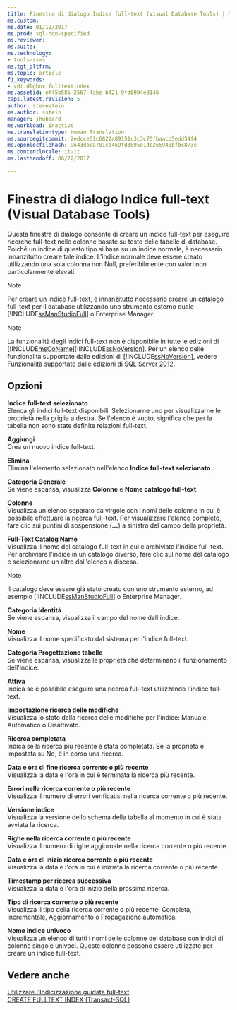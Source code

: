 ```yaml
---
title: Finestra di dialogo Indice full-text (Visual Database Tools) | Microsoft Docs
ms.custom: 
ms.date: 01/19/2017
ms.prod: sql-non-specified
ms.reviewer: 
ms.suite: 
ms.technology:
- tools-ssms
ms.tgt_pltfrm: 
ms.topic: article
f1_keywords:
- vdt.dlgbox.fulltextindex
ms.assetid: ef45b585-2567-4abe-b421-9fd0994e0146
caps.latest.revision: 5
author: stevestein
ms.author: sstein
manager: jhubbard
ms.workload: Inactive
ms.translationtype: Human Translation
ms.sourcegitcommit: 2edcce51c6822a89151c3c3c76fbaacb5edd54f4
ms.openlocfilehash: 9643dbca781cb469fd3895e1de265948bfbc873e
ms.contentlocale: it-it
ms.lasthandoff: 06/22/2017

---
```

# <a name="full-text-index-dialog-box-visual-database-tools"></a>Finestra di dialogo Indice full-text (Visual Database Tools)
Questa finestra di dialogo consente di creare un indice full-text per eseguire ricerche full-text nelle colonne basate su testo delle tabelle di database. Poiché un indice di questo tipo si basa su un indice normale, è necessario innanzitutto creare tale indice. L'indice normale deve essere creato utilizzando una sola colonna non Null, preferibilmente con valori non particolarmente elevati.  
  
> [!NOTE]  
> Per creare un indice full-text, è innanzitutto necessario creare un catalogo full-text per il database utilizzando uno strumento esterno quale [!INCLUDE[ssManStudioFull](../../includes/ssmanstudiofull_md.md)] o Enterprise Manager.  
  
> [!NOTE]  
> La funzionalità degli indici full-text non è disponibile in tutte le edizioni di [!INCLUDE[msCoName](../../includes/msconame_md.md)][!INCLUDE[ssNoVersion](../../includes/ssnoversion_md.md)]. Per un elenco delle funzionalità supportate dalle edizioni di [!INCLUDE[ssNoVersion](../../includes/ssnoversion_md.md)], vedere [Funzionalità supportate dalle edizioni di SQL Server 2012](http://msdn.microsoft.com/en-us/5da61ff5-12b9-48e6-b3c8-0dacca1751c4).  
  
## <a name="options"></a>Opzioni  
**Indice full-text selezionato**  
Elenca gli indici full-text disponibili. Selezionarne uno per visualizzarne le proprietà nella griglia a destra. Se l'elenco è vuoto, significa che per la tabella non sono state definite relazioni full-text.  
  
**Aggiungi**  
Crea un nuovo indice full-text.  
  
**Elimina**  
Elimina l'elemento selezionato nell'elenco **Indice full-text selezionato** .  
  
**Categoria Generale**  
Se viene espansa, visualizza **Colonne** e **Nome catalogo full-text**.  
  
**Colonne**  
Visualizza un elenco separato da virgole con i nomi delle colonne in cui è possibile effettuare la ricerca full-text. Per visualizzare l'elenco completo, fare clic sui puntini di sospensione (**…**) a sinistra del campo della proprietà.  
  
**Full-Text Catalog Name**  
Visualizza il nome del catalogo full-text in cui è archiviato l'indice full-text. Per archiviare l'indice in un catalogo diverso, fare clic sul nome del catalogo e selezionarne un altro dall'elenco a discesa.  
  
> [!NOTE]  
> Il catalogo deve essere già stato creato con uno strumento esterno, ad esempio [!INCLUDE[ssManStudioFull](../../includes/ssmanstudiofull_md.md)] o Enterprise Manager.  
  
**Categoria Identità**  
Se viene espansa, visualizza il campo del nome dell'indice.  
  
**Nome**  
Visualizza il nome specificato dal sistema per l'indice full-text.  
  
**Categoria Progettazione tabelle**  
Se viene espansa, visualizza le proprietà che determinano il funzionamento dell'indice.  
  
**Attiva**  
Indica se è possibile eseguire una ricerca full-text utilizzando l'indice full-text.  
  
**Impostazione ricerca delle modifiche**  
Visualizza lo stato della ricerca delle modifiche per l'indice: Manuale, Automatico o Disattivato.  
  
**Ricerca completata**  
Indica se la ricerca più recente è stata completata. Se la proprietà è impostata su No, è in corso una ricerca.  
  
**Data e ora di fine ricerca corrente o più recente**  
Visualizza la data e l'ora in cui è terminata la ricerca più recente.  
  
**Errori nella ricerca corrente o più recente**  
Visualizza il numero di errori verificatisi nella ricerca corrente o più recente.  
  
**Versione indice**  
Visualizza la versione dello schema della tabella al momento in cui è stata avviata la ricerca.  
  
**Righe nella ricerca corrente o più recente**  
Visualizza il numero di righe aggiornate nella ricerca corrente o più recente.  
  
**Data e ora di inizio ricerca corrente o più recente**  
Visualizza la data e l'ora in cui è iniziata la ricerca corrente o più recente.  
  
**Timestamp per ricerca successiva**  
Visualizza la data e l'ora di inizio della prossima ricerca.  
  
**Tipo di ricerca corrente o più recente**  
Visualizza il tipo della ricerca corrente o più recente: Completa, Incrementale, Aggiornamento o Propagazione automatica.  
  
**Nome indice univoco**  
Visualizza un elenco di tutti i nomi delle colonne del database con indici di colonne singole univoci. Queste colonne possono essere utilizzate per creare un indice full-text.  
  
## <a name="see-also"></a>Vedere anche  
[Utilizzare l'Indicizzazione guidata full-text](http://msdn.microsoft.com/en-us/3e9d9605-6525-4781-9168-fdaa06db3459)  
[CREATE FULLTEXT INDEX (Transact-SQL)](http://msdn.microsoft.com/en-us/8b80390f-5f8b-4e66-9bcc-cabd653c19fd)  
  

